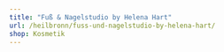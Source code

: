 ```yaml
---
title: "Fuß & Nagelstudio by Helena Hart"
url: /heilbronn/fuss-und-nagelstudio-by-helena-hart/
shop: Kosmetik
---
```

